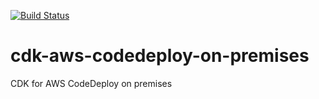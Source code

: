 [![Build Status](https://travis-ci.com/104corp/cdk-aws-codedeploy-on-premises.svg?branch=master)](https://travis-ci.com/104corp/cdk-aws-codedeploy-on-premises)

# cdk-aws-codedeploy-on-premises

CDK for AWS CodeDeploy on premises
